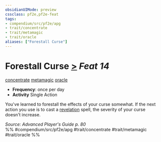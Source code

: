 ```yaml
---
obsidianUIMode: preview
cssclass: pf2e,pf2e-feat
tags:
- compendium/src/pf2e/apg
- trait/concentrate
- trait/metamagic
- trait/oracle
aliases: ["Forestall Curse"]
---
```

# Forestall Curse  [>](../../Rules/core-rulebook/chapter-9-playing-the-game.md#Actions "Single Action") *Feat 14*  
[concentrate](../../Rules/traits/concentrate.md)  [metamagic](../../Rules/traits/metamagic.md)  [oracle](../../Rules/traits/oracle-apg.md)  

- **Frequency**: once per day
- **Activity** Single Action

You've learned to forestall the effects of your curse somewhat. If the next action you use is to cast a [revelation](../../Rules/traits/revelation.md) spell, the severity of your curse doesn't increase.

*Source: Advanced Player's Guide p. 80*  
%% #compendium/src/pf2e/apg #trait/concentrate #trait/metamagic #trait/oracle %%